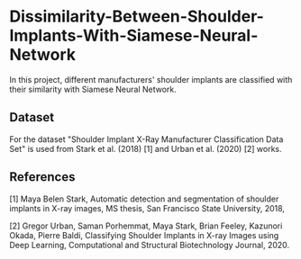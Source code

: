# Dissimilarity-Between-Shoulder-Implants-With-Siamese-Neural-Network
In this project, different manufacturers' shoulder implants are classified with their similarity with Siamese Neural Network. 

## Dataset
For the dataset "Shoulder Implant X-Ray Manufacturer Classification Data Set" is used from Stark et al. (2018) [1] and Urban et al. (2020) [2] works.

## References
[1] Maya Belen Stark, Automatic detection and segmentation of shoulder implants in X-ray images, MS thesis, San Francisco State University, 2018,

[2] Gregor Urban, Saman Porhemmat, Maya Stark, Brian Feeley, Kazunori Okada, Pierre Baldi, Classifying Shoulder Implants in X-ray Images using Deep Learning, Computational and Structural Biotechnology Journal, 2020.
